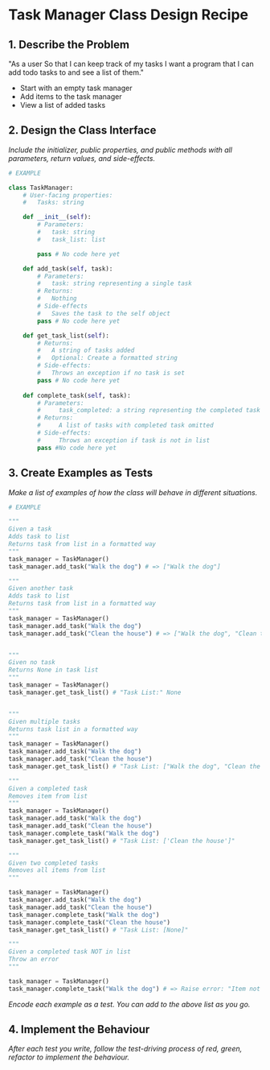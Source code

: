 # Task Manager Class Design Recipe


## 1. Describe the Problem

"As a user
So that I can keep track of my tasks
I want a program that I can add todo tasks to and see a list of them."

* Start with an empty task manager
* Add items to the task manager
* View a list of added tasks


## 2. Design the Class Interface

_Include the initializer, public properties, and public methods with all parameters, return values, and side-effects._

```python
# EXAMPLE

class TaskManager:
    # User-facing properties:
    #   Tasks: string

    def __init__(self):
        # Parameters:
        #   task: string
        #   task_list: list

        pass # No code here yet

    def add_task(self, task):
        # Parameters:
        #   task: string representing a single task
        # Returns:
        #   Nothing
        # Side-effects
        #   Saves the task to the self object
        pass # No code here yet

    def get_task_list(self):
        # Returns:
        #   A string of tasks added
        #   Optional: Create a formatted string
        # Side-effects:
        #   Throws an exception if no task is set
        pass # No code here yet
    
    def complete_task(self, task):
        # Parameters:
        #     task_completed: a string representing the completed task
        # Returns: 
        #     A list of tasks with completed task omitted
        # Side-effects:
        #     Throws an exception if task is not in list
        pass #No code here yet
```

## 3. Create Examples as Tests

_Make a list of examples of how the class will behave in different situations._

``` python
# EXAMPLE

"""
Given a task
Adds task to list
Returns task from list in a formatted way
"""
task_manager = TaskManager()
task_manager.add_task("Walk the dog") # => ["Walk the dog"]

"""
Given another task
Adds task to list
Returns task from list in a formatted way
"""
task_manager = TaskManager()
task_manager.add_task("Walk the dog") 
task_manager.add_task("Clean the house") # => ["Walk the dog", "Clean the house"]


"""
Given no task
Returns None in task list
"""
task_manager = TaskManager()
task_manager.get_task_list() # "Task List:" None


"""
Given multiple tasks
Returns task list in a formatted way
"""
task_manager = TaskManager()
task_manager.add_task("Walk the dog") 
task_manager.add_task("Clean the house")
task_manager.get_task_list() # "Task List: ["Walk the dog", "Clean the house"]"

"""
Given a completed task
Removes item from list
"""
task_manager = TaskManager()
task_manager.add_task("Walk the dog")
task_manager.add_task("Clean the house")
task_manager.complete_task("Walk the dog") 
task_manager.get_task_list() # "Task List: ['Clean the house']"

"""
Given two completed tasks
Removes all items from list
"""

task_manager = TaskManager()
task_manager.add_task("Walk the dog")
task_manager.add_task("Clean the house")
task_manager.complete_task("Walk the dog") 
task_manager.complete_task("Clean the house") 
task_manager.get_task_list() # "Task List: [None]"

"""
Given a completed task NOT in list
Throw an error
"""

task_manager = TaskManager()
task_manager.complete_task("Walk the dog") # => Raise error: "Item not in list!"

```

_Encode each example as a test. You can add to the above list as you go._

## 4. Implement the Behaviour

_After each test you write, follow the test-driving process of red, green, refactor to implement the behaviour._

